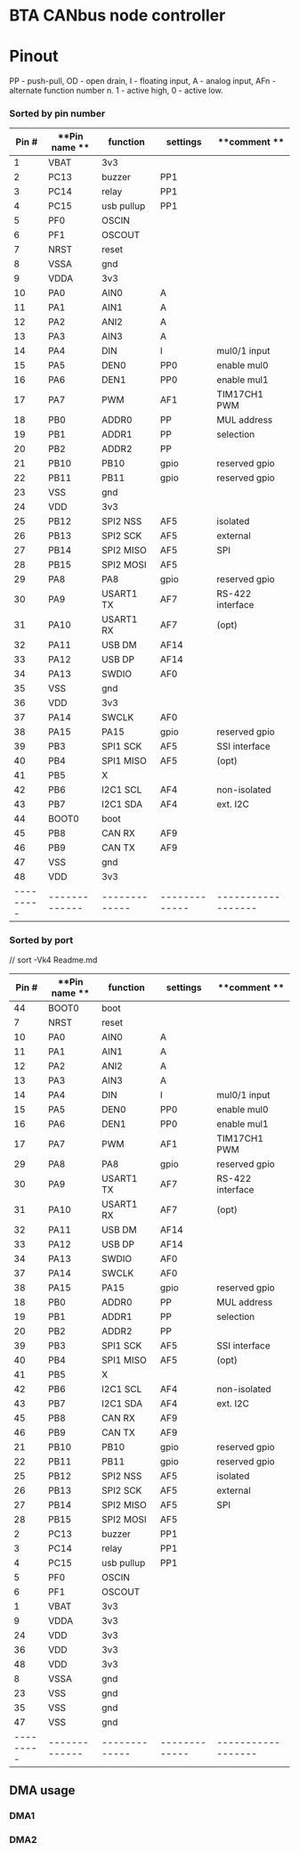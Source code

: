 BTA CANbus node controller
====================================

# Pinout

PP - push-pull, OD - open drain, I - floating input, A - analog input, AFn - alternate function number n.
1 - active high, 0 - active low.
### Sorted by pin number

|**Pin #**|**Pin name **| **function**| **settings**|**comment **      |
|---------|-------------|-------------|-------------|------------------|
|   1     | VBAT        |  3v3        |             |                  |
|   2     | PC13        | buzzer      | PP1         |                  |
|   3     | PC14        | relay       | PP1         |                  |
|   4     | PC15        | usb pullup  | PP1         |                  |
|   5     | PF0         |  OSCIN      |             |                  |
|   6     | PF1         |  OSCOUT     |             |                  |
|   7     | NRST        |  reset      |             |                  |
|   8     | VSSA        |  gnd        |             |                  |
|   9     | VDDA        |  3v3        |             |                  |
|  10     | PA0         | AIN0        | A           |                  |
|  11     | PA1         | AIN1        | A           |                  |
|  12     | PA2         | ANI2        | A           |                  |
|  13     | PA3         | AIN3        | A           |                  |
|  14     | PA4         | DIN         | I           | mul0/1 input     |
|  15     | PA5         | DEN0        | PP0         | enable mul0      |
|  16     | PA6         | DEN1        | PP0         | enable mul1      |
|  17     | PA7         | PWM         | AF1         | TIM17CH1 PWM     |
|  18     | PB0         | ADDR0       | PP          | MUL address      |
|  19     | PB1         | ADDR1       | PP          |     selection    |
|  20     | PB2         | ADDR2       | PP          |                  |
|  21     | PB10        | PB10        | gpio        | reserved gpio    |
|  22     | PB11        | PB11        | gpio        | reserved gpio    |
|  23     | VSS         |  gnd        |             |                  |
|  24     | VDD         |  3v3        |             |                  |
|  25     | PB12        | SPI2 NSS    | AF5         | isolated         |
|  26     | PB13        | SPI2 SCK    | AF5         |   external       |
|  27     | PB14        | SPI2 MISO   | AF5         |   SPI            |
|  28     | PB15        | SPI2 MOSI   | AF5         |                  |
|  29     | PA8         | PA8         | gpio        | reserved gpio    |
|  30     | PA9         | USART1 TX   | AF7         | RS-422 interface |
|  31     | PA10        | USART1 RX   | AF7         |     (opt)        |
|  32     | PA11        | USB DM      | AF14        |                  |
|  33     | PA12        | USB DP      | AF14        |                  |
|  34     | PA13        |  SWDIO      | AF0         |                  |
|  35     | VSS         |  gnd        |             |                  |
|  36     | VDD         |  3v3        |             |                  |
|  37     | PA14        |  SWCLK      | AF0         |                  |
|  38     | PA15        | PA15        | gpio        | reserved gpio    |
|  39     | PB3         | SPI1 SCK    | AF5         | SSI interface    |
|  40     | PB4         | SPI1 MISO   | AF5         |    (opt)         |
|  41     | PB5         |     X       |             |                  |
|  42     | PB6         | I2C1 SCL    | AF4         | non-isolated     |
|  43     | PB7         | I2C1 SDA    | AF4         |     ext. I2C     |
|  44     | BOOT0       |  boot       |             |                  |
|  45     | PB8         | CAN RX      | AF9         |                  |
|  46     | PB9         | CAN TX      | AF9         |                  |
|  47     | VSS         |  gnd        |             |                  |
|  48     | VDD         |  3v3        |             |                  |
|---------|-------------|-------------|-------------|------------------|


### Sorted by port
// sort -Vk4 Readme.md 

|**Pin #**|**Pin name **| **function**| **settings**|**comment **      |
|---------|-------------|-------------|-------------|------------------|
|  44     | BOOT0       |  boot       |             |                  |
|   7     | NRST        |  reset      |             |                  |
|  10     | PA0         | AIN0        | A           |                  |
|  11     | PA1         | AIN1        | A           |                  |
|  12     | PA2         | ANI2        | A           |                  |
|  13     | PA3         | AIN3        | A           |                  |
|  14     | PA4         | DIN         | I           | mul0/1 input     |
|  15     | PA5         | DEN0        | PP0         | enable mul0      |
|  16     | PA6         | DEN1        | PP0         | enable mul1      |
|  17     | PA7         | PWM         | AF1         | TIM17CH1 PWM     |
|  29     | PA8         | PA8         | gpio        | reserved gpio    |
|  30     | PA9         | USART1 TX   | AF7         | RS-422 interface |
|  31     | PA10        | USART1 RX   | AF7         |     (opt)        |
|  32     | PA11        | USB DM      | AF14        |                  |
|  33     | PA12        | USB DP      | AF14        |                  |
|  34     | PA13        |  SWDIO      | AF0         |                  |
|  37     | PA14        |  SWCLK      | AF0         |                  |
|  38     | PA15        | PA15        | gpio        | reserved gpio    |
|  18     | PB0         | ADDR0       | PP          | MUL address      |
|  19     | PB1         | ADDR1       | PP          |     selection    |
|  20     | PB2         | ADDR2       | PP          |                  |
|  39     | PB3         | SPI1 SCK    | AF5         | SSI interface    |
|  40     | PB4         | SPI1 MISO   | AF5         |    (opt)         |
|  41     | PB5         |     X       |             |                  |
|  42     | PB6         | I2C1 SCL    | AF4         | non-isolated     |
|  43     | PB7         | I2C1 SDA    | AF4         |     ext. I2C     |
|  45     | PB8         | CAN RX      | AF9         |                  |
|  46     | PB9         | CAN TX      | AF9         |                  |
|  21     | PB10        | PB10        | gpio        | reserved gpio    |
|  22     | PB11        | PB11        | gpio        | reserved gpio    |
|  25     | PB12        | SPI2 NSS    | AF5         | isolated         |
|  26     | PB13        | SPI2 SCK    | AF5         |   external       |
|  27     | PB14        | SPI2 MISO   | AF5         |   SPI            |
|  28     | PB15        | SPI2 MOSI   | AF5         |                  |
|   2     | PC13        | buzzer      | PP1         |                  |
|   3     | PC14        | relay       | PP1         |                  |
|   4     | PC15        | usb pullup  | PP1         |                  |
|   5     | PF0         |  OSCIN      |             |                  |
|   6     | PF1         |  OSCOUT     |             |                  |
|   1     | VBAT        |  3v3        |             |                  |
|   9     | VDDA        |  3v3        |             |                  |
|  24     | VDD         |  3v3        |             |                  |
|  36     | VDD         |  3v3        |             |                  |
|  48     | VDD         |  3v3        |             |                  |
|   8     | VSSA        |  gnd        |             |                  |
|  23     | VSS         |  gnd        |             |                  |
|  35     | VSS         |  gnd        |             |                  |
|  47     | VSS         |  gnd        |             |                  |
|---------|-------------|-------------|-------------|------------------|

## DMA usage
### DMA1


### DMA2

